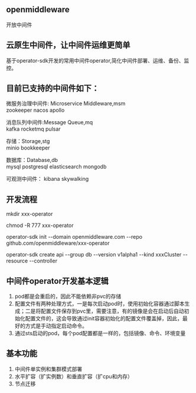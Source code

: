 ## openmiddleware
开放中间件

## 云原生中间件，让中间件运维更简单

基于operator-sdk开发的常用中间件operator,简化中间件部署、运维、备份、监控。
## 目前已支持的中间件如下：
微服务治理中间件: Microservice Middleware,msm  
zookeeper
nacos
apollo

消息队列中间件:Message Queue,mq  
kafka
rocketmq
pulsar

存储：Storage,stg  
minio
bookkeeper

数据库：Database,db  
mysql
postgresql
elasticsearch
mongodb

可观测中间件：
kibana
skywalking


## 开发流程
mkdir xxx-operator

chmod -R 777 xxx-operator

operator-sdk init --domain openmiddleware.com --repo github.com/openmiddleware/xxx-operator

operator-sdk create api --group db --version v1alpha1 --kind xxxCluster --resource --controller

## 中间件operator开发基本逻辑
1. pod都是会重启的，因此不能依赖非pvc的存储
2. 配置文件有两种处理方式，一是每次启动pod时，使用初始化容器通过脚本生成；二是将配置文件保存到pvc里，需要注意，有的镜像是会在启动后自动初始化配置文件的，这会导致通过init容器初始化的配置文件覆盖掉，因此，最好的方式是手动指定启动命令。
3. 通过sts启动的pod，每个pod配置都是一样的，包括镜像、命令、环境变量

## 基本功能
1. 中间件单实例和集群模式部署
2. 水平扩容（扩实例数）和垂直扩容（扩cpu和内存）
3. 节点迁移

